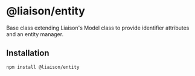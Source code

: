 # @liaison/entity

Base class extending Liaison's Model class to provide identifier attributes and an entity manager.

## Installation

```
npm install @liaison/entity
```
